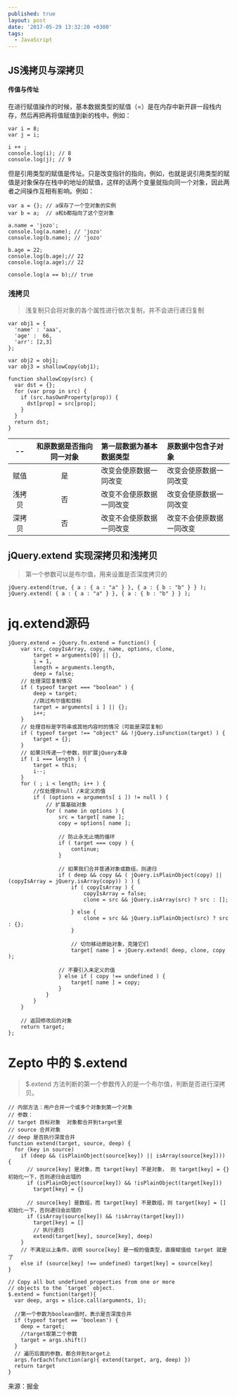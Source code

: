 ```yaml
---
published: true
layout: post
date: '2017-05-29 13:32:20 +0300'
tags:
  - JavaScript
---
```

## JS浅拷贝与深拷贝


#### 传值与传址

在进行赋值操作的时候，基本数据类型的赋值（=）是在内存中新开辟一段栈内存，然后再把再将值赋值到新的栈中。例如：

```
var i = 8;
var j = i;

i ++ ;
console.log(i); // 8
console.log(j); // 9
```


但是引用类型的赋值是传址。只是改变指针的指向，例如，也就是说引用类型的赋值是对象保存在栈中的地址的赋值，这样的话两个变量就指向同一个对象，因此两者之间操作互相有影响。例如：

```
var a = {}; // a保存了一个空对象的实例
var b = a;  // a和b都指向了这个空对象

a.name = 'jozo';
console.log(a.name); // 'jozo'
console.log(b.name); // 'jozo'

b.age = 22;
console.log(b.age);// 22
console.log(a.age);// 22

console.log(a == b);// true
```

### 浅拷贝

>浅复制只会将对象的各个属性进行依次复制，并不会进行递归复制

```
var obj1 = {
  'name' : 'aaa',
  'age' :  66,
  'arr': [2,3]
};

var obj2 = obj1;
var obj3 = shallowCopy(obj1);

function shallowCopy(src) {
  var dst = {};
  for (var prop in src) {
    if (src.hasOwnProperty(prop)) {
      dst[prop] = src[prop];
    }
  }
  return dst;
}

```


|--|和原数据是否指向同一对象|第一层数据为基本数据类型|原数据中包含子对象|
|:-:|:---------------------:|:-----------------------|:-----------------|
|赋值|是|改变会使原数据一同改变|改变会使原数据一同改变|
|浅拷贝|否|改变不会使原数据一同改变|改变会使原数据一同改变|
|深拷贝|否|改变不会使原数据一同改变|改变不会使原数据一同改变|


## jQuery.extend 实现深拷贝和浅拷贝

> 第一个参数可以是布尔值，用来设置是否深度拷贝的

```
jQuery.extend(true, { a : { a : "a" } }, { a : { b : "b" } } );
jQuery.extend( { a : { a : "a" } }, { a : { b : "b" } } );
```

# jq.extend源码

```
jQuery.extend = jQuery.fn.extend = function() {
	var src, copyIsArray, copy, name, options, clone,
		target = arguments[0] || {},
		i = 1,
		length = arguments.length,
		deep = false;
	// 处理深层复制情况
	if ( typeof target === "boolean" ) {
		deep = target;
		//跳过布尔值和目标
		target = arguments[ i ] || {};
		i++;
	}
	// 处理目标是字符串或其他内容时的情况（可能是深层复制）
	if ( typeof target !== "object" && !jQuery.isFunction(target) ) {
		target = {};
	}
	// 如果只传递一个参数，则扩展jQuery本身
	if ( i === length ) {
		target = this;
		i--;
	}
	for ( ; i < length; i++ ) {
		//仅处理非null /未定义的值
		if ( (options = arguments[ i ]) != null ) {
			// 扩展基础对象
			for ( name in options ) {
				src = target[ name ];
				copy = options[ name ];

				// 防止永无止境的循环
				if ( target === copy ) {
					continue;
				}

				// 如果我们合并普通对象或数组，则递归
				if ( deep && copy && ( jQuery.isPlainObject(copy) || (copyIsArray = jQuery.isArray(copy)) ) ) {
					if ( copyIsArray ) {
						copyIsArray = false;
						clone = src && jQuery.isArray(src) ? src : [];

					} else {
						clone = src && jQuery.isPlainObject(src) ? src : {};
					}

					// 切勿移动原始对象，克隆它们
					target[ name ] = jQuery.extend( deep, clone, copy );

				// 不要引入未定义的值
				} else if ( copy !== undefined ) {
					target[ name ] = copy;
				}
			}
		}
	}

	// 返回修改后的对象
	return target;
};
```

# Zepto 中的 $.extend

>$.extend 方法判断的第一个参数传入的是一个布尔值，判断是否进行深拷贝。


```
// 内部方法：用户合并一个或多个对象到第一个对象
// 参数：
// target 目标对象  对象都合并到target里
// source 合并对象
// deep 是否执行深度合并
function extend(target, source, deep) {
  for (key in source)
    if (deep && (isPlainObject(source[key]) || isArray(source[key]))) {
      // source[key] 是对象，而 target[key] 不是对象， 则 target[key] = {} 初始化一下，否则递归会出错的
      if (isPlainObject(source[key]) && !isPlainObject(target[key]))
        target[key] = {}

      // source[key] 是数组，而 target[key] 不是数组，则 target[key] = [] 初始化一下，否则递归会出错的
      if (isArray(source[key]) && !isArray(target[key]))
        target[key] = []
        // 执行递归
      	extend(target[key], source[key], deep)
    }
    // 不满足以上条件，说明 source[key] 是一般的值类型，直接赋值给 target 就是了
    else if (source[key] !== undefined) target[key] = source[key]
}

// Copy all but undefined properties from one or more
// objects to the `target` object.
$.extend = function(target){
  var deep, args = slice.call(arguments, 1);

  //第一个参数为boolean值时，表示是否深度合并
  if (typeof target == 'boolean') {
    deep = target;
    //target取第二个参数
    target = args.shift()
  }
  // 遍历后面的参数，都合并到target上
  args.forEach(function(arg){ extend(target, arg, deep) })
  return target
}
```




来源：掘金
